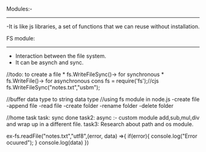 Modules:-
**********
-It is like js libraries, a set of functions that we can reuse without installation.


FS module:
***********
- Interaction between the file system.
- It can be asynch and sync.

//todo: to create a file
            * fs.WriteFileSync()-> for synchronous
            * fs.WriteFile()-> for asynchronous
cons fs = require('fs');//cjs
fs.WriteFileSync("notes.txt","usbm");


//buffer data type to string data type
//using fs module in node.js 
-create file
-append file
-read file
-create folder
-rename folder
-delete folder

//home task
task: sync done
task2: async :- custom module add,sub,mul,div and wrap up in a different file.
task3: Research about path and os module.

ex-fs.readFile("notes.txt","utf8",(error, data) =>{
    if(error){
        console.log("Error ocuured");
    }
    console.log(data)
})